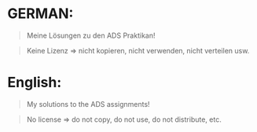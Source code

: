 # GERMAN:

> Meine Lösungen zu den ADS Praktikan!

> Keine Lizenz => nicht kopieren, nicht verwenden, nicht verteilen usw.



# English:

> My solutions to the ADS assignments!

> No license => do not copy, do not use, do not distribute, etc.
